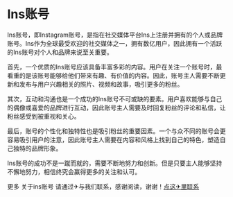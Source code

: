 # Ins账号

Ins账号，即Instagram账号，是指在社交媒体平台Ins上注册并拥有的个人或品牌账号。Ins作为全球最受欢迎的社交媒体之一，拥有数亿用户，因此拥有一个活跃的Ins账号对个人和品牌来说至关重要。

首先，一个优质的Ins账号应该具备丰富多彩的内容。用户在关注一个账号时，最看重的是该账号能够给他们带来有趣、有价值的内容。因此，账号主人需要不断更新和发布与用户兴趣相关的照片、视频和故事，吸引更多的粉丝。

其次，互动和沟通也是一个成功的Ins账号不可或缺的要素。用户喜欢能够与自己的偶像或喜爱的品牌进行互动，因此账号主人需要及时回复粉丝的评论和私信，让粉丝感受到被重视和关心。

最后，账号的个性化和独特性也是吸引粉丝的重要因素。一个与众不同的账号会更容易吸引用户的注意，因此账号主人需要在内容和风格上找到自己的特色，塑造自己独特的品牌形象。

Ins账号的成功不是一蹴而就的，需要不断地努力和创新。但是只要主人能够坚持不懈地努力，相信终究会赢得更多的关注和认可。

更多 关于ins账号 请通过✈与我们联系，感谢阅读，谢谢！[点这✈里联系](https://c.k02.cc)